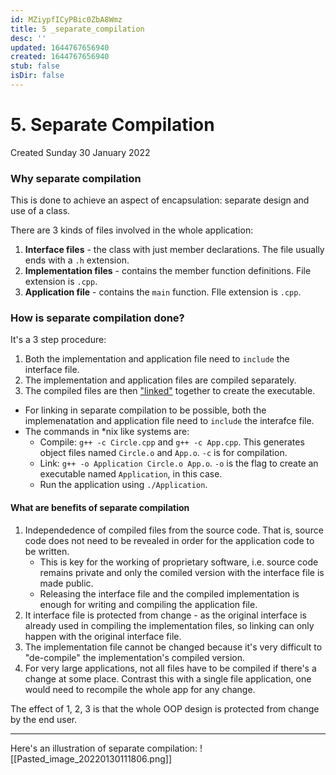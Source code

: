 ```yaml
---
id: MZiypfICyPBic0ZbA8Wmz
title: 5 _separate_compilation
desc: ''
updated: 1644767656940
created: 1644767656940
stub: false
isDir: false
---
```

# 5. Separate Compilation
Created Sunday 30 January 2022

### Why separate compilation
This is done to achieve an aspect of encapsulation: separate design and use of a class.

There are 3 kinds of files involved in the whole application:
1. **Interface files** - the class with just member declarations. The file usually ends with a `.h` extension.
2. **Implementation files** - contains the member function definitions. File extension is `.cpp`.
3. **Application file** - contains the `main` function. FIle extension is `.cpp`.

### How is separate compilation done?
It's a 3 step procedure:
1. Both the implementation and application file need to `include` the interface file.
2. The implementation and application files are compiled separately.
3. The compiled files are then ["linked"](https://en.wikipedia.org/wiki/Linker_(computing)) together to create the executable.

- For linking in separate compilation to be possible, both the implemenatation and application file need to `include` the interafce file.
- The commands in \*nix like systems are:
	- Compile: `g++ -c Circle.cpp` and `g++ -c App.cpp`. This generates object files named `Circle.o` and `App.o`. `-c` is for compilation.
	- Link: `g++ -o Application Circle.o App.o`. `-o` is the flag to create an executable named `Application`, in this case.
	- Run the application using `./Application`.

#### What are benefits of separate compilation
1. Independedence of compiled files from the source code. That is, source code does not need to be revealed in order for the application code to be written. 
	- This is key for the working of proprietary software, i.e. source code remains private and only the comiled version with the interface file is made public.
	- Releasing the interface file and the compiled implementation is enough for writing and compiling the application file.
2. It interface file is protected from change - as the original interface is already used in compiling the implementation files, so linking can only happen with the original interface file. 
3. The implementation file cannot be changed because it's very difficult to "de-compile" the implementation's compiled version.
4. For very large applications, not all files have to be compiled if there's a change at some place. Contrast this with a single file application, one would need to recompile the whole app for any change.

The effect of 1, 2, 3 is that the whole OOP design is protected from change by the end user.

---
Here's an illustration of separate compilation:
![[Pasted_image_20220130111806.png]]
